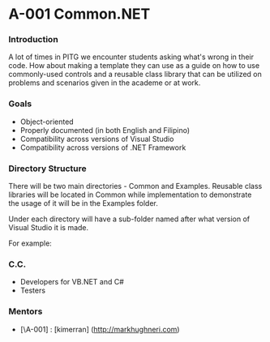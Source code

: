 # A-001 Common.NET   

### Introduction

A lot of times in PITG we encounter students asking what's wrong in their code.
How about making a template they can use as a guide on how to use commonly-used controls 
and a reusable class library that can be utilized on problems and scenarios given in the academe or at work.

### Goals

* Object-oriented
* Properly documented (in both English and Filipino)
* Compatibility across versions of Visual Studio
* Compatibility across versions of .NET Framework

### Directory Structure

There will be two main directories - Common and Examples. Reusable class libraries will be located in Common
while implementation to demonstrate the usage of it will be in the Examples folder.

Under each directory will have a sub-folder named after what version of Visual Studio it is made.

For example:


### C.C.

* Developers for VB.NET and C#
* Testers

### Mentors
* [\A-001\] : [kimerran] (http://markhughneri.com)
